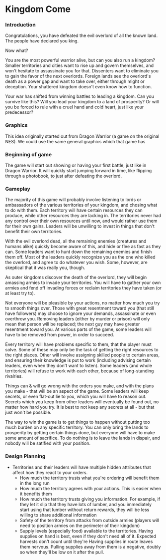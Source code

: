 # Kingdom Come

### Introduction

Congratulations, you have defeated the evil overlord of all the known land. The people have declared you king.

Now what?

You are the most powerful warrior alive, but can you also run a kingdom? Smaller territories and cities want to rise up and govern themselves, and won't hesitate to assassinate you for that. Dissenters want to eliminate you to gain the favor of the next overlords. Foreign lands see the overlord's death as a power gap and want to take over, either through might or deception. Your shattered kingdom doesn't even know how to function.

Your war has shifted from winning battles to leading a kingdom. Can you survive like this? Will you lead your kingdom to a land of prosperity? Or will you be forced to rule with a cruel hand and cold heart, just like your predecessor?

### Graphics

This idea originally started out from Dragon Warrior (a game on the original NES). We could use the same general graphics which that game has

### Beginning of game

The game will start out showing or having your first battle, just like in Dragon Warrior. It will quickly start jumping forward in time, like flipping through a photobook, to just after defeating the overlord.

### Gameplay

The majority of this game will probably involve listening to lords or ambassadors of the various territories of your kingdom, and chosing what to do with them. Each territory will have certain resources they can produce, while other resources they are lacking in. The territories never had any control over their own resources until now, and would rather use them for their own gains. Leaders will be unwilling to invest in things that don't benefit their own territories.

With the evil overlord dead, all the remaining enemies (creatures and humans alike) quickly become aware of this, and hide or flee as fast as they can. Some leaders want to hunt down the remaining enemies and finish them off. Most of the leaders quickly recognize you as the one who killed the overlord, and agree to do whatever you wish. Some, however, are skeptical that it was really you, though.

As outer kingdoms discover the death of the overlord, they will begin amassing armies to invade your territories. You will have to gather your own armies and fend off invading forces or reclaim territories they have taken (or at least try to).

Not everyone will be pleasible by your actions, no matter how much you try to smooth things over. Those with great resentment toward you (that still have followers) may choose to ignore your demands, assassinate or even overthrow you. Removing leaders (either by murder or prison) will only mean that person will be replaced; the next guy may have greater resentment toward you. At various parts of the game, some leaders will have to be removed from power, in order to succeed.

Every territory will have problems specific to them, that the player must solve. Some of these may only be the task of getting the right resources to the right places. Other will involve assigning skilled people to certain areas, and ensuring their knowledge is put to work (including advising certain leaders, even when they don't want to listen). Some leaders (and whole territories) will refuse to work with each other, because of long-standing rivalries.

Things can & will go wrong with the orders you make, and with the plans you make - that will be an aspect of the game. Some leaders will keep secrets, or even flat-out lie to you, which you will have to reason out. Secrets which you keep from other leaders will eventually be found out, no matter how hard you try. It is best to not keep any secrets at all - but that just won't be possible.

The way to win the game is to get things to happen without putting too much burden on any specific territory. You can only bring the lands to prosperity by getting certain things done, but everyone will have to make some amount of sacrifice. To do nothing is to leave the lands in dispair, and nobody will be satified with your position.

### Design Planning

-   Territories and their leaders will have multiple hidden attributes that affect how they react to your orders.
    -   How much the territory trusts what you're ordering will benefit them in the long run
    -   How much the territory agrees with your actions. This is easier when it benefits them
    -   How much the territory trusts giving you information. For example, if they let it slip that they have lots of lumber, and you immediately start using that lumber without return rewards, they will be less willing to share additional information
    -   Safety of the territory from attacks from outside armies (players will need to position armies on the perimeter of their kingdom)
    -   Supply levels (especially food) available to the territories. Having supplies on hand is best, even if they don't need all of it. Expected harvests don't count until they're Having supplies in route leaves them nervous. Pulling supplies away from them is a negative, doubly so when they'll be low on it after the pull.
